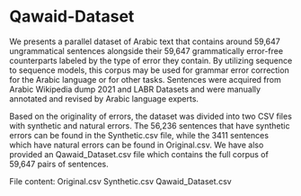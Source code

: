 # Qawaid-Dataset

We presents a parallel dataset of Arabic text that contains around 59,647 ungrammatical sentences alongside their 59,647 grammatically error-free counterparts labeled by the type of error they contain. By utilizing sequence to sequence models, this corpus may be used for grammar error correction for the Arabic language or for other tasks. Sentences were acquired from Arabic Wikipedia dump 2021 and LABR Datasets and were manually annotated and revised by Arabic language experts. 

Based on the originality of errors, the dataset was divided into two CSV files with synthetic and natural errors. The 56,236 sentences that have synthetic errors can be found in the Synthetic.csv file, while the 3411 sentences which have natural errors can be found in Original.csv. We have also provided an Qawaid_Dataset.csv file which contains the full corpus of 59,647 pairs of sentences.  


File content:                                                                                                                                                                                                                                                                                                                                        Original.csv
Synthetic.csv
Qawaid_Dataset.csv
